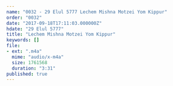 ```yaml
---
name: "0032 - 29 Elul 5777 Lechem Mishna Motzei Yom Kippur"
order: "0032"
date: "2017-09-18T17:11:03.000000Z"
hdate: "29 Elul 5777"
title: "Lechem Mishna Motzei Yom Kippur"
keywords: []
file:
- ext: ".m4a"
  mime: "audio/x-m4a"
  size: 1761568
  duration: "3:31"
published: true
---
```


